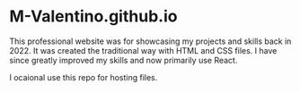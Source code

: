 # M-Valentino.github.io
This professional website was for showcasing my projects and skills back in 2022. It was created the traditional way with HTML and CSS files. I have since greatly improved my skills and now primarily use React.

I ocaional use this repo for hosting files.
